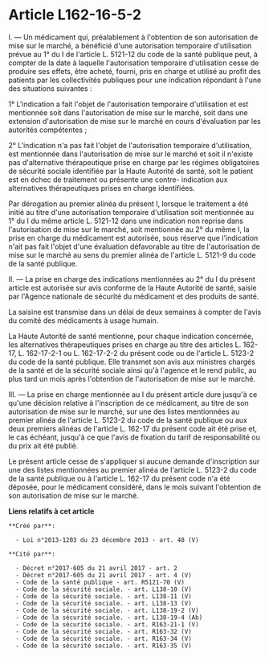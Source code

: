 # Article L162-16-5-2

I.  ― Un médicament qui, préalablement à l'obtention de son autorisation de  mise sur le marché, a bénéficié d'une
autorisation temporaire  d'utilisation prévue au 1° du I de l'article L. 5121-12 du code de la santé publique  peut, à
compter de la date à laquelle l'autorisation temporaire  d'utilisation cesse de produire ses effets, être acheté, fourni,
pris en  charge et utilisé au profit des patients par les collectivités  publiques pour une indication répondant à l'une des
situations suivantes  :

1° L'indication a fait l'objet de  l'autorisation temporaire d'utilisation et est mentionnée soit dans  l'autorisation de
mise sur le marché, soit dans une extension  d'autorisation de mise sur le marché en cours d'évaluation par les  autorités
compétentes ;

2° L'indication n'a pas fait l'objet de  l'autorisation temporaire d'utilisation, est mentionnée dans  l'autorisation de mise
sur le marché et soit il n'existe pas  d'alternative thérapeutique prise en charge par les régimes obligatoires  de sécurité
sociale identifiée par la Haute Autorité de santé, soit le  patient est en échec de traitement ou présente une contre-
indication aux  alternatives thérapeutiques prises en charge identifiées.

Par dérogation au premier alinéa du présent I,  lorsque le traitement a été initié au titre d'une autorisation  temporaire
d'utilisation soit mentionnée au 1° du I du même article L.  5121-12 dans une indication non reprise dans l'autorisation de
mise sur  le marché, soit mentionnée au 2° du même I, la prise en charge du  médicament est autorisée, sous réserve que
l'indication n'ait pas fait  l'objet d'une évaluation défavorable au titre de l'autorisation de mise  sur le marché au sens
du premier alinéa de l'article L. 5121-9 du code de la santé publique.

II. ― La prise en charge des indications  mentionnées au 2° du I du présent article est autorisée sur avis  conforme de la
Haute Autorité de santé, saisie par l'Agence nationale de  sécurité du médicament et des produits de santé.

La saisine est transmise dans un délai de deux semaines à compter de l'avis du comité des médicaments à usage humain.

La Haute Autorité de santé mentionne, pour  chaque indication concernée, les alternatives thérapeutiques prises en  charge au
titre des articles L. 162-17, L. 162-17-2-1 ou L. 162-17-2-2  du présent code ou de l'article L. 5123-2 du code de la santé
publique.  Elle transmet son avis aux ministres chargés de la santé et de la  sécurité sociale ainsi qu'à l'agence et le rend
public, au plus tard un  mois après l'obtention de l'autorisation de mise sur le marché.

III. ― La prise en charge mentionnée au I du  présent article dure jusqu'à ce qu'une décision relative à l'inscription  de ce
médicament, au titre de son autorisation de mise sur le marché,  sur une des listes mentionnées au premier alinéa de
l'article L. 5123-2 du code de la santé publique  ou aux deux premiers alinéas de l'article L. 162-17 du présent code ait
été prise et, le cas échéant, jusqu'à ce que l'avis de fixation du  tarif de responsabilité ou du prix ait été publié.

Le présent article cesse de s'appliquer si aucune demande d'inscription sur une des listes mentionnées au premier alinéa de
l'article L. 5123-2 du code de la santé publique  ou à l'article L. 162-17 du présent code n'a été déposée, pour le
médicament considéré, dans le mois suivant l'obtention de son  autorisation de mise sur le marché.

**Liens relatifs à cet article**

	**Créé par**:

	  - Loi n°2013-1203 du 23 décembre 2013 - art. 48 (V)

	**Cité par**:

	  - Décret n°2017-605 du 21 avril 2017 - art. 2
	  - Décret n°2017-605 du 21 avril 2017 - art. 4 (V)
	  - Code de la santé publique - art. R5121-70 (V)
	  - Code de la sécurité sociale. - art. L138-10 (V)
	  - Code de la sécurité sociale. - art. L138-11 (V)
	  - Code de la sécurité sociale. - art. L138-13 (V)
	  - Code de la sécurité sociale. - art. L138-19-2 (V)
	  - Code de la sécurité sociale. - art. L138-19-4 (Ab)
	  - Code de la sécurité sociale. - art. R163-21-1 (V)
	  - Code de la sécurité sociale. - art. R163-32 (V)
	  - Code de la sécurité sociale. - art. R163-34 (V)
	  - Code de la sécurité sociale. - art. R163-35 (V)
